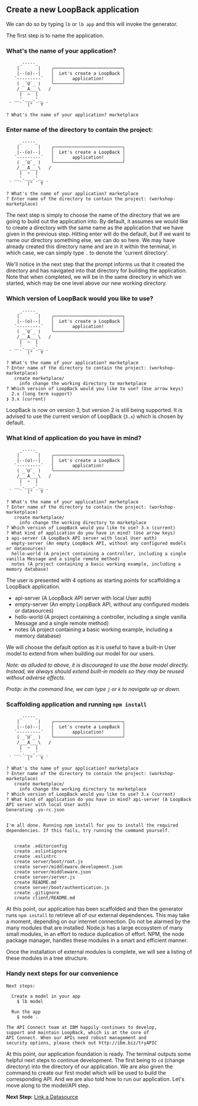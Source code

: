 ## Create a new LoopBack application

We can do so by typing `lb` or `lb app` and this will invoke the generator.

The first step is to name the application.

### What's the name of your application?
```
     _-----_
    |       |    ╭──────────────────────────╮
    |--(o)--|    │  Let's create a LoopBack │
   `---------´   │       application!       │
    ( _´U`_ )    ╰──────────────────────────╯
    /___A___\   /
     |  ~  |
   __'.___.'__
 ´   `  |° ´ Y `

? What's the name of your application? marketplace
```

### Enter name of the directory to contain the project:
```
     _-----_
    |       |    ╭──────────────────────────╮
    |--(o)--|    │  Let's create a LoopBack │
   `---------´   │       application!       │
    ( _´U`_ )    ╰──────────────────────────╯
    /___A___\   /
     |  ~  |
   __'.___.'__
 ´   `  |° ´ Y `

? What's the name of your application? marketplace
? Enter name of the directory to contain the project: (workshop-marketplace)
```

The next step is simply to choose the name of the directory that we are going to build out the application into. By default, it assumes we would like to create a directory with the same name as the application that we have given in the previous step. Hitting enter will do the default, but if we want to name our directory something else, we can do so here. We may have already created this directory name and are in it within the terminal, in which case, we can simply type `.` to denote the 'current directory'.

We'll notice in the next step that the prompt informs us that it created the directory and has navigated into that directory for building the application. Note that when completed, we will be in the same directory in which we started, which may be one level above our new working directory.

### Which version of LoopBack would you like to use?

```
     _-----_
    |       |    ╭──────────────────────────╮
    |--(o)--|    │  Let's create a LoopBack │
   `---------´   │       application!       │
    ( _´U`_ )    ╰──────────────────────────╯
    /___A___\   /
     |  ~  |
   __'.___.'__
 ´   `  |° ´ Y `

? What's the name of your application? marketplace
? Enter name of the directory to contain the project: (workshop-marketplace)
   create marketplace/
     info change the working directory to marketplace
? Which version of LoopBack would you like to use? (Use arrow keys)
  2.x (long term support)
❯ 3.x (current)
```

LoopBack is now on version 3, but version 2 is still being supported. It is advised to use the current version of LoopBack (`3.x`) which is chosen by default.

### What kind of application do you have in mind?
```
     _-----_
    |       |    ╭──────────────────────────╮
    |--(o)--|    │  Let's create a LoopBack │
   `---------´   │       application!       │
    ( _´U`_ )    ╰──────────────────────────╯
    /___A___\   /
     |  ~  |
   __'.___.'__
 ´   `  |° ´ Y `

? What's the name of your application? marketplace
? Enter name of the directory to contain the project: (workshop-marketplace)
   create marketplace/
     info change the working directory to marketplace
? Which version of LoopBack would you like to use? 3.x (current)
? What kind of application do you have in mind? (Use arrow keys)
❯ api-server (A LoopBack API server with local User auth)
  empty-server (An empty LoopBack API, without any configured models or datasources)
  hello-world (A project containing a controller, including a single vanilla Message and a single remote method)
  notes (A project containing a basic working example, including a memory database)
```

The user is presented with 4 options as starting points for scaffolding a LoopBack application.

- api-server (A LoopBack API server with local User auth)
- empty-server (An empty LoopBack API, without any configured models or datasources)
- hello-world (A project containing a controller, including a single vanilla Message and
 a single remote method)
- notes (A project containing a basic working example, including a memory database)

We will choose the default option as it is useful to have a built-in User model to extend from when building our model for our users.

_Note: as alluded to above, it is discouraged to use the base model directly. Instead, we always should extend built-in models so they may be reused without adverse effects._

_Protip: in the command line, we can type `j` or `k` to navigate up or down._

### Scaffolding application and running `npm install`
```
     _-----_
    |       |    ╭──────────────────────────╮
    |--(o)--|    │  Let's create a LoopBack │
   `---------´   │       application!       │
    ( _´U`_ )    ╰──────────────────────────╯
    /___A___\   /
     |  ~  |
   __'.___.'__
 ´   `  |° ´ Y `

? What's the name of your application? marketplace
? Enter name of the directory to contain the project: (workshop-marketplace)
   create marketplace/
     info change the working directory to marketplace
? Which version of LoopBack would you like to use? 3.x (current)
? What kind of application do you have in mind? api-server (A LoopBack API server with local User auth)
Generating .yo-rc.json


I'm all done. Running npm install for you to install the required dependencies. If this fails, try running the command yourself.


   create .editorconfig
   create .eslintignore
   create .eslintrc
   create server/boot/root.js
   create server/middleware.development.json
   create server/middleware.json
   create server/server.js
   create README.md
   create server/boot/authentication.js
   create .gitignore
   create client/README.md
```

At this point, our application has been scaffolded and then the generator runs `npm install` to retrieve all of our external dependences. This may take a moment, depending on our internet connection. Do not be alarmed by the many modules that are installed. Node.js has a large ecosystem of many small modules, in an effort to reduce duplication of effort. NPM, the node package manager, handles these modules in a smart and efficient manner.

Once the installation of external modules is complete, we will see a listing of these modules in a tree structure.

### Handy next steps for our convenience

```
Next steps:

  Create a model in your app
    $ lb model

  Run the app
    $ node .

The API Connect team at IBM happily continues to develop,
support and maintain LoopBack, which is at the core of
API Connect. When our APIs need robust management and
security options, please check out http://ibm.biz/tryAPIC
```

At this point, our application foundation is ready. The terminal outputs some helpful next steps to continue development. The first being to `cd` (change directory) into the directory of our application. We are also given the command to create our first model which will be used to build the corresponding API. And we are also told how to run our application. Let's move along to the model/API step.

**Next Step:** [Link a Datasource](01-link-datasource.md)

